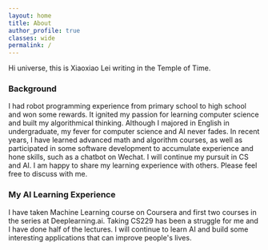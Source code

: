 ```yaml
---
layout: home
title: About
author_profile: true
classes: wide
permalink: /
---
```


Hi universe, this is Xiaoxiao Lei writing in the Temple of Time.

### Background
I had robot programming experience from primary school to high school and won some rewards. It ignited my passion for learning computer science and built my algorithmical thinking. Although I majored in English in undergraduate, my fever for computer science and AI never fades. In recent years, I have learned advanced math and algorithm courses, as well as participated in some software development to accumulate experience and hone skills, such as a chatbot on Wechat. I will continue my pursuit in CS and AI. I am happy to share my learning experience with others. Please feel free to discuss with me.

### My AI Learning Experience
I have taken Machine Learning course on Coursera and first two courses in the series at Deeplearning.ai. Taking CS229 has been a struggle for me and I have done half of the lectures. I will continue to learn AI and build some interesting applications that can improve people's lives.



